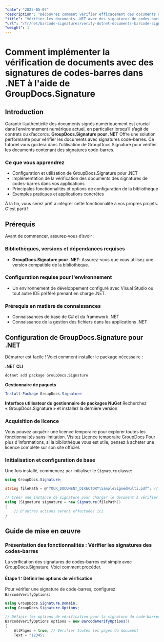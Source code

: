 ```yaml
---
"date": "2025-05-07"
"description": "Découvrez comment vérifier efficacement des documents avec des signatures de codes-barres grâce à GroupDocs.Signature pour .NET. Ce guide couvre la configuration, la mise en œuvre et les applications pratiques."
"title": "Vérifier les documents .NET avec des signatures de codes-barres à l'aide de GroupDocs.Signature"
"url": "/fr/net/barcode-signatures/verify-dotnet-documents-barcode-signatures-groupdocs/"
"weight": 1
---
```


# Comment implémenter la vérification de documents avec des signatures de codes-barres dans .NET à l'aide de GroupDocs.Signature

## Introduction

Garantir l’authenticité des documents signés numériquement est crucial dans l’environnement numérique actuel, en particulier lorsqu’il s’agit de contrats ou d’accords. **GroupDocs.Signature pour .NET** Offre une solution performante pour vérifier les documents avec signatures code-barres. Ce tutoriel vous guidera dans l'utilisation de GroupDocs.Signature pour vérifier les documents contenant des signatures code-barres.

### Ce que vous apprendrez
- Configuration et utilisation de GroupDocs.Signature pour .NET
- Implémentation de la vérification des documents des signatures de codes-barres dans vos applications
- Principales fonctionnalités et options de configuration de la bibliothèque
- Exemples pratiques et applications concrètes

À la fin, vous serez prêt à intégrer cette fonctionnalité à vos propres projets. C'est parti !

## Prérequis
Avant de commencer, assurez-vous d’avoir :

### Bibliothèques, versions et dépendances requises
- **GroupDocs.Signature pour .NET**: Assurez-vous que vous utilisez une version compatible de la bibliothèque.
  
### Configuration requise pour l'environnement
- Un environnement de développement configuré avec Visual Studio ou tout autre IDE préféré prenant en charge .NET.
### Prérequis en matière de connaissances
- Connaissances de base de C# et du framework .NET
- Connaissance de la gestion des fichiers dans les applications .NET

## Configuration de GroupDocs.Signature pour .NET
Démarrer est facile ! Voici comment installer le package nécessaire :

**.NET CLI**
```bash
dotnet add package GroupDocs.Signature
```
**Gestionnaire de paquets**
```powershell
Install-Package GroupDocs.Signature
```
**Interface utilisateur du gestionnaire de packages NuGet**
Recherchez « GroupDocs.Signature » et installez la dernière version.

### Acquisition de licence
Vous pouvez acquérir une licence temporaire pour explorer toutes les fonctionnalités sans limitation. Visitez [Licence temporaire GroupDocs](https://purchase.groupdocs.com/temporary-license/) Pour plus d'informations, si la bibliothèque vous est utile, pensez à acheter une licence complète sur son site officiel.

### Initialisation et configuration de base
Une fois installé, commencez par initialiser le `Signature` classe:
```csharp
using GroupDocs.Signature;

string filePath = @"YOUR_DOCUMENT_DIRECTORY\SampleSignedMulti.pdf"; // Remplacez par votre chemin de fichier réel

// Créer une instance de signature pour charger le document à vérifier
using (Signature signature = new Signature(filePath))
{
    // D'autres actions seront effectuées ici
}
```
## Guide de mise en œuvre
### Présentation des fonctionnalités : Vérifier les signatures des codes-barres
La vérification des signatures de codes-barres est simple avec GroupDocs.Signature. Voici comment procéder.

#### Étape 1 : Définir les options de vérification
Pour vérifier une signature de code-barres, configurez `BarcodeVerifyOptions`:
```csharp
using GroupDocs.Signature.Domain;
using GroupDocs.Signature.Options;

// Définir les options de vérification pour la signature du code-barres
BarcodeVerifyOptions options = new BarcodeVerifyOptions()
{
    AllPages = true, // Vérifier toutes les pages du document
    Text = "12345\